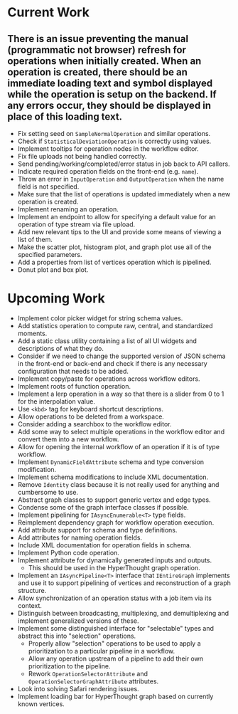 # Current Work
There is an issue preventing the manual (programmatic not browser) refresh for operations when initially created. When an operation is created, there should be an immediate loading text and symbol displayed while the operation is setup on the backend. If any errors occur, they should be displayed in place of this loading text.
---
- Fix setting seed on `SampleNormalOperation` and similar operations.
- Check if `StatisticalDeviationOperation` is correctly using values.
- Implement tooltips for operation nodes in the workflow editor.
- Fix file uploads not being handled correctly.
- Send pending/working/completed/error status in job back to API callers.
- Indicate required operation fields on the front-end (e.g. `name`).
- Throw an error in `InputOperation` and `OutputOperation` when the name field is not specified.
- Make sure that the list of operations is updated immediately when a new operation is created.
- Implement renaming an operation.
- Implement an endpoint to allow for specifying a default value for an operation of type stream via file upload. 
- Add new relevant tips to the UI and provide some means of viewing a list of them.
- Make the scatter plot, histogram plot, and graph plot use all of the specified parameters.
- Add a properties from list of vertices operation which is pipelined.
- Donut plot and box plot.

# Upcoming Work
- Implement color picker widget for string schema values.
- Add statistics operation to compute raw, central, and standardized moments.
- Add a static class utility containing a list of all UI widgets and descriptions of what they do.
- Consider if we need to change the supported version of JSON schema in the front-end or back-end and check if there is any necessary configuration that needs to be added.
- Implement copy/paste for operations across workflow editors.
- Implement roots of function operation.
- Implement a lerp operation in a way so that there is a slider from 0 to 1 for the interpolation value.
- Use `<kbd>` tag for keyboard shortcut descriptions. 
- Allow operations to be deleted from a workspace.
- Consider adding a searchbox to the workflow editor.
- Add some way to select multiple operations in the workflow editor and convert them into a new workflow.
- Allow for opening the internal workflow of an operation if it is of type workflow.
- Implement `DynamicFieldAttribute` schema and type conversion modification.
- Implement schema modifications to include XML documentation.
- Remove `Identity` class because it is not really used for anything and cumbersome to use.
- Abstract graph classes to support generic vertex and edge types.
- Condense some of the graph interface classes if possible.
- Implement pipelining for `IAsyncEnumerable<T>` type fields.
- Reimplement dependency graph for workflow operation execution.
- Add attribute support for schema and type definitions.
- Add attributes for naming operation fields.
- Include XML documentation for operation fields in schema.
- Implement Python code operation.
- Implement attribute for dynamically generated inputs and outputs.
  - This should be used in the HyperThought graph operation.
- Implement an `IAsyncPipeline<T>` interface that `IEntireGraph` implements and use it to support pipelining of vertices and reconstruction of a graph structure.
- Allow synchronization of an operation status with a job item via its context.
- Distinguish between broadcasting, multiplexing, and demultiplexing and implement generalized versions of these.
- Implement some distinguished interface for "selectable" types and abstract this into "selection" operations.
  - Properly allow "selection" operations to be used to apply a prioritization to a particular pipeline in a workflow.
  - Allow any operation upstream of a pipeline to add their own prioritization to the pipeline.
  - Rework `OperationSelectorAttribute` and `OperationSelectorGraphAttribute` attributes.
- Look into solving Safari rendering issues.
- Implement loading bar for HyperThought graph based on currently known vertices.